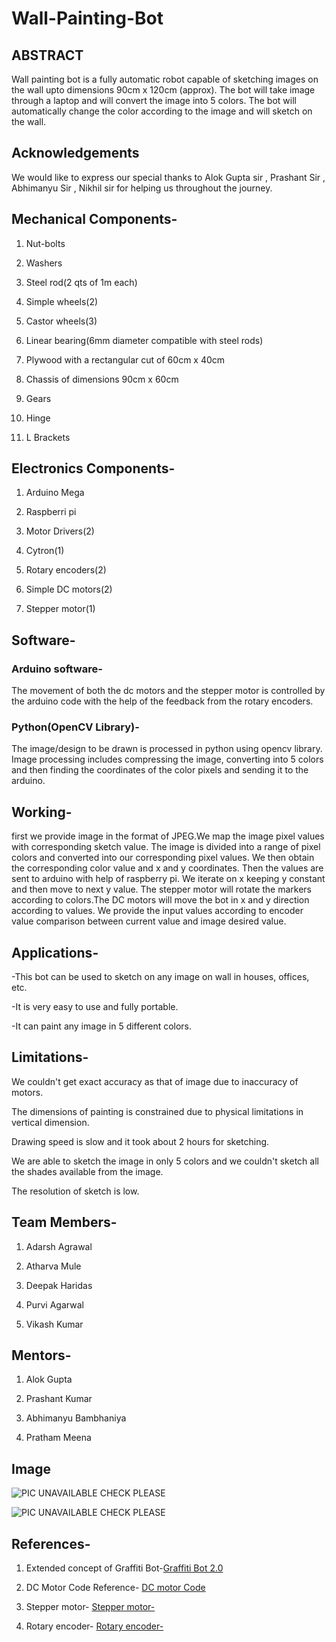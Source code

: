 # Wall-Painting-Bot
## ABSTRACT

Wall painting bot is a fully automatic robot capable of sketching images on the wall upto dimensions 90cm x 120cm (approx). 
The bot will take image through a laptop and will convert the image into 5 colors. 
The bot will automatically change the color according to the image and will sketch on the wall.

 ## Acknowledgements
 

We would like to express our special thanks to Alok Gupta sir , Prashant Sir , Abhimanyu Sir , Nikhil sir for helping us throughout the journey.

## Mechanical Components-

1. Nut-bolts

2. Washers

3. Steel rod(2 qts of 1m each)

4. Simple wheels(2)

5. Castor wheels(3)

6. Linear bearing(6mm diameter compatible with steel rods)

7. Plywood with a rectangular cut of 60cm x 40cm 

8. Chassis of dimensions 90cm x 60cm 

9. Gears 

10. Hinge 

11. L Brackets

## Electronics Components-

1. Arduino Mega

2. Raspberri pi

3. Motor Drivers(2)

4. Cytron(1)

5. Rotary encoders(2)

6. Simple DC motors(2)

7. Stepper motor(1)</p>


## Software-

### Arduino software-

The movement of both the dc motors and the stepper motor is controlled by the arduino code with the help of the feedback from the rotary encoders.



### Python(OpenCV Library)-

The image/design to be drawn is processed in python using opencv library. Image processing includes compressing the image, converting into 5 colors and then finding the coordinates of the color pixels and sending it to the arduino.

## Working-

first we provide image in the format of JPEG.We map the image pixel values with corresponding sketch value. The image is divided into a range of pixel colors and converted into our corresponding pixel values. We then obtain the corresponding color value and x and y coordinates. Then the values are sent to arduino with help of raspberry pi. We iterate on x keeping y constant and then move to next y value. The stepper motor will rotate the markers according to colors.The DC motors will move the bot in x and y direction according to values. We provide the input values according to encoder value comparison between current value and image desired value.

## Applications-

-This bot can be used to sketch on any image on wall in houses, offices, etc.

-It is very easy to use and fully portable.

-It can paint any image in 5 different colors.


## Limitations-

We couldn't get exact accuracy as that of image due to inaccuracy of motors.

The dimensions of painting is constrained due to physical limitations in vertical dimension.

Drawing speed is slow and it took about 2 hours for sketching.

We are able to sketch the image in only 5 colors and we couldn't sketch all the shades available from the image.

The resolution of sketch is low.

## Team Members-

1. Adarsh Agrawal

2. Atharva Mule

3. Deepak Haridas

4. Purvi Agarwal

5. Vikash Kumar

## Mentors-

1. Alok Gupta

2. Prashant Kumar

3. Abhimanyu Bambhaniya

4. Pratham Meena

## Image

![PIC UNAVAILABLE CHECK PLEASE](https://user-images.githubusercontent.com/32795030/55216696-731b1b00-5223-11e9-8c1d-5d85e18e1284.jpeg)
 
![PIC UNAVAILABLE CHECK PLEASE](https://user-images.githubusercontent.com/32795030/55216879-06545080-5224-11e9-8536-9d109ee3f588.jpeg)






## References-

1. Extended concept of Graffiti Bot-[Graffiti Bot 2.0](https://github.com/marsiitr/Grafitti-Bot-2.0)



2. DC Motor Code Reference- [DC motor Code](https://howtomechatronics.com/tutorials/arduino/arduino-dc-motor-control-tutorial-l298n-pwm-h-bridge/)


3. Stepper motor-  [Stepper motor-](https://circuitdigest.com/microcontroller-projects/arduino-stepper-motor-control-tutorial)


4. Rotary encoder- [Rotary encoder-](https://howtomechatronics.com/tutorials/arduino/rotary-encoder-works-use-arduino/)





